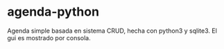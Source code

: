 # agenda-python
Agenda simple basada en sistema CRUD, hecha con python3 y sqlite3.
El gui es mostrado por consola.
